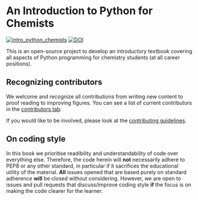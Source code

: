 # An Introduction to Python for Chemists

[![intro_python_chemists](https://circleci.com/gh/pythoninchemistry/intro_python_chemists.svg?style=svg)](https://circleci.com/gh/pythoninchemistry/intro_python_chemists)
[![DOI](https://zenodo.org/badge/248480226.svg)](https://zenodo.org/badge/latestdoi/248480226)

This is an open-source project to develop an introductory textbook covering all aspects of Python programming for chemistry students (at all career positions).

## Recognizing contributors

We welcome and recognize all contributions from writing new content to proof reading to improving figures.
You can see a list of current contributors in the [contributors tab](https://github.com/pythoninchemistry/intro_python_chemists/graphs/contributors).

If you would like to be involved, please look at the [contributing guidelines](https://github.com/pythoninchemistry/intro_python_chemists/blob/master/content/contributing.md).

## On coding style

In this book we prioritise readibility and understandability of code over everything else. 
Therefore, the code herein will **not** necessarily adhere to PEP8 or any other standard, in particular if it sacrifices the educational utility of the material. 
**All** issues opened that are based purely on standard adherence **will** be closed without considering.
However, we are open to issues and pull requests that discuss/improve coding style **if** the focus is on making the code clearer for the learner. 
